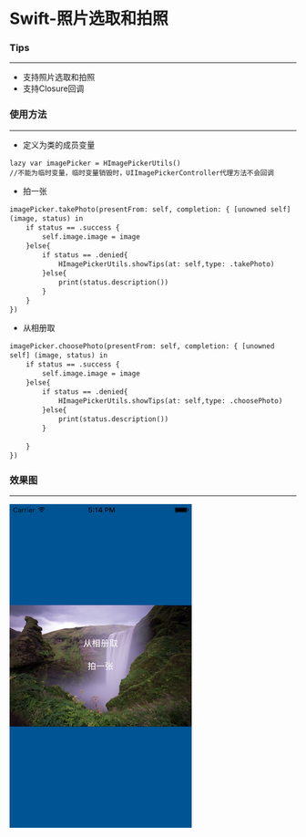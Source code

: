 # Swift-照片选取和拍照

### Tips

---

- 支持照片选取和拍照
- 支持Closure回调

### 使用方法  
---

- 定义为类的成员变量

```
lazy var imagePicker = HImagePickerUtils()
//不能为临时变量，临时变量销毁时，UIImagePickerController代理方法不会回调
```

- 拍一张

```
imagePicker.takePhoto(presentFrom: self, completion: { [unowned self] (image, status) in
    if status == .success {
        self.image.image = image
    }else{
        if status == .denied{
            HImagePickerUtils.showTips(at: self,type: .takePhoto)
        }else{
            print(status.description())
        }
    }
})

```
- 从相册取

```
imagePicker.choosePhoto(presentFrom: self, completion: { [unowned self] (image, status) in
    if status == .success {
        self.image.image = image
    }else{
        if status == .denied{
            HImagePickerUtils.showTips(at: self,type: .choosePhoto)
        }else{
            print(status.description())
        }
        
    }
})
```

### 效果图
---

>
![](https://github.com/iFallen/HImagePickerUtils-OC/raw/master/ScreenShot/1.png)
